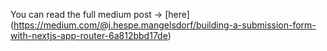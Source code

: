 You can read the full medium post -> [here] (https://medium.com/@j.hespe.mangelsdorf/building-a-submission-form-with-nextjs-app-router-6a812bbd17de)